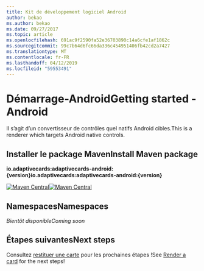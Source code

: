 ```yaml
---
title: Kit de développement logiciel Android
author: bekao
ms.author: bekao
ms.date: 09/27/2017
ms.topic: article
ms.openlocfilehash: 691ac9f2590fa52e36703890c14a6cfe1af1862c
ms.sourcegitcommit: 99c7b64d6fc66da336c454951406fb42cd2a7427
ms.translationtype: MT
ms.contentlocale: fr-FR
ms.lasthandoff: 04/12/2019
ms.locfileid: "59553491"
---
```

# <a name="getting-started---android"></a><span data-ttu-id="937cb-102">Démarrage-Android</span><span class="sxs-lookup"><span data-stu-id="937cb-102">Getting started - Android</span></span>

<span data-ttu-id="937cb-103">Il s’agit d’un convertisseur de contrôles quel natifs Android cibles.</span><span class="sxs-lookup"><span data-stu-id="937cb-103">This is a renderer which targets Android native controls.</span></span>

## <a name="install-maven-package"></a><span data-ttu-id="937cb-104">Installer le package Maven</span><span class="sxs-lookup"><span data-stu-id="937cb-104">Install Maven package</span></span>

<span data-ttu-id="937cb-105">**io.adaptivecards:adaptivecards-android:{version}**</span><span class="sxs-lookup"><span data-stu-id="937cb-105">**io.adaptivecards:adaptivecards-android:{version}**</span></span>

<span data-ttu-id="937cb-106">[![Maven Central](https://img.shields.io/maven-central/v/io.adaptivecards/adaptivecards-android.svg)](https://search.maven.org/#search%7Cga%7C1%7Ca%3A%22adaptivecards-android%22)</span><span class="sxs-lookup"><span data-stu-id="937cb-106">[![Maven Central](https://img.shields.io/maven-central/v/io.adaptivecards/adaptivecards-android.svg)](https://search.maven.org/#search%7Cga%7C1%7Ca%3A%22adaptivecards-android%22)</span></span>

## <a name="namespaces"></a><span data-ttu-id="937cb-107">Namespaces</span><span class="sxs-lookup"><span data-stu-id="937cb-107">Namespaces</span></span>

<span data-ttu-id="937cb-108">*Bientôt disponible*</span><span class="sxs-lookup"><span data-stu-id="937cb-108">*Coming soon*</span></span>

## <a name="next-steps"></a><span data-ttu-id="937cb-109">Étapes suivantes</span><span class="sxs-lookup"><span data-stu-id="937cb-109">Next steps</span></span>

<span data-ttu-id="937cb-110">Consultez [restituer une carte](render-a-card.md) pour les prochaines étapes !</span><span class="sxs-lookup"><span data-stu-id="937cb-110">See [Render a card](render-a-card.md) for the next steps!</span></span>